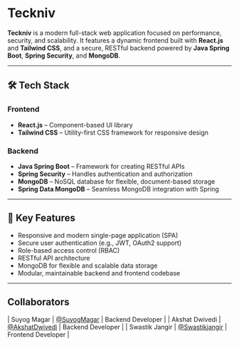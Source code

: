 # Teckniv


**Teckniv** is a modern full-stack web application focused on performance, security, and scalability. It features a dynamic frontend built with **React.js** and **Tailwind CSS**, and a secure, RESTful backend powered by **Java Spring Boot**, **Spring Security**, and **MongoDB**.

---

## 🛠 Tech Stack

### Frontend
- **React.js** – Component-based UI library
- **Tailwind CSS** – Utility-first CSS framework for responsive design

### Backend
- **Java Spring Boot** – Framework for creating RESTful APIs
- **Spring Security** – Handles authentication and authorization
- **MongoDB** – NoSQL database for flexible, document-based storage
- **Spring Data MongoDB** – Seamless MongoDB integration with Spring

---

## 🔐 Key Features

- Responsive and modern single-page application (SPA)
- Secure user authentication (e.g., JWT, OAuth2 support)
- Role-based access control (RBAC)
- RESTful API architecture
- MongoDB for flexible and scalable data storage
- Modular, maintainable backend and frontend codebase

---

## Collaborators

| Suyog Magar      | [@SuyogMagar](https://github.com/SuyogMagar)           | Backend Developer   |
| Akshat Dwivedi   | [@AkshatDwivedi](https://github.com/akshatdwivedi24)   | Backend Developer   |
| Swastik Jangir   | [@Swastikjangir](https://github.com/Swastikjangir)       | Frontend Developer  |
